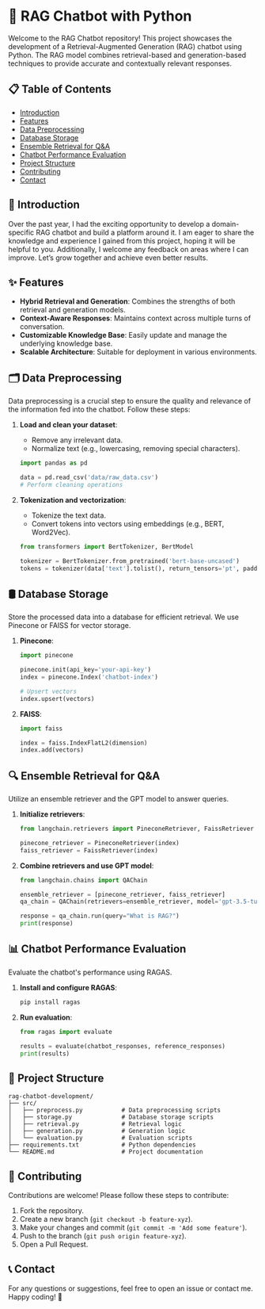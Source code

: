 # 🧠 RAG Chatbot with Python

Welcome to the RAG Chatbot repository! This project showcases the development of a Retrieval-Augmented Generation (RAG) chatbot using Python. The RAG model combines retrieval-based and generation-based techniques to provide accurate and contextually relevant responses.

## 📋 Table of Contents
- [Introduction](#introduction)
- [Features](#features)
- [Data Preprocessing](#data-preprocessing)
- [Database Storage](#database-storage)
- [Ensemble Retrieval for Q&A](#ensemble-retrieval-for-qa)
- [Chatbot Performance Evaluation](#chatbot-performance-evaluation)
- [Project Structure](#project-structure)
- [Contributing](#contributing)
- [Contact](#contact)

## 🌟 Introduction
Over the past year, I had the exciting opportunity to develop a domain-specific RAG chatbot and build a platform around it. I am eager to share the knowledge and experience I gained from this project, hoping it will be helpful to you. Additionally, I welcome any feedback on areas where I can improve. Let’s grow together and achieve even better results.

## ✨ Features
- **Hybrid Retrieval and Generation**: Combines the strengths of both retrieval and generation models.
- **Context-Aware Responses**: Maintains context across multiple turns of conversation.
- **Customizable Knowledge Base**: Easily update and manage the underlying knowledge base.
- **Scalable Architecture**: Suitable for deployment in various environments.

## 🗂️ Data Preprocessing
Data preprocessing is a crucial step to ensure the quality and relevance of the information fed into the chatbot. Follow these steps:

1. **Load and clean your dataset**:
    - Remove any irrelevant data.
    - Normalize text (e.g., lowercasing, removing special characters).
    
    ```python
    import pandas as pd
    
    data = pd.read_csv('data/raw_data.csv')
    # Perform cleaning operations
    ```

2. **Tokenization and vectorization**:
    - Tokenize the text data.
    - Convert tokens into vectors using embeddings (e.g., BERT, Word2Vec).
    
    ```python
    from transformers import BertTokenizer, BertModel
    
    tokenizer = BertTokenizer.from_pretrained('bert-base-uncased')
    tokens = tokenizer(data['text'].tolist(), return_tensors='pt', padding=True, truncation=True)
    ```

## 🛢️ Database Storage
Store the processed data into a database for efficient retrieval. We use Pinecone or FAISS for vector storage.

1. **Pinecone**:
    ```python
    import pinecone
    
    pinecone.init(api_key='your-api-key')
    index = pinecone.Index('chatbot-index')
    
    # Upsert vectors
    index.upsert(vectors)
    ```

2. **FAISS**:
    ```python
    import faiss
    
    index = faiss.IndexFlatL2(dimension)
    index.add(vectors)
    ```

## 🔍 Ensemble Retrieval for Q&A
Utilize an ensemble retriever and the GPT model to answer queries.

1. **Initialize retrievers**:
    ```python
    from langchain.retrievers import PineconeRetriever, FaissRetriever
    
    pinecone_retriever = PineconeRetriever(index)
    faiss_retriever = FaissRetriever(index)
    ```

2. **Combine retrievers and use GPT model**:
    ```python
    from langchain.chains import QAChain
    
    ensemble_retriever = [pinecone_retriever, faiss_retriever]
    qa_chain = QAChain(retrievers=ensemble_retriever, model='gpt-3.5-turbo')
    
    response = qa_chain.run(query="What is RAG?")
    print(response)
    ```

## 📊 Chatbot Performance Evaluation
Evaluate the chatbot's performance using RAGAS.

1. **Install and configure RAGAS**:
    ```bash
    pip install ragas
    ```

2. **Run evaluation**:
    ```python
    from ragas import evaluate
    
    results = evaluate(chatbot_responses, reference_responses)
    print(results)
    ```
    
## 📂 Project Structure

```plaintext
rag-chatbot-development/
├── src/
│   ├── preprocess.py           # Data preprocessing scripts
│   ├── storage.py              # Database storage scripts
│   ├── retrieval.py            # Retrieval logic
│   ├── generation.py           # Generation logic
│   └── evaluation.py           # Evaluation scripts
├── requirements.txt            # Python dependencies
└── README.md                   # Project documentation
```


## 🤝 Contributing
Contributions are welcome! Please follow these steps to contribute:

1. Fork the repository.
2. Create a new branch (`git checkout -b feature-xyz`).
3. Make your changes and commit (`git commit -m 'Add some feature'`).
4. Push to the branch (`git push origin feature-xyz`).
5. Open a Pull Request.

## 📞 Contact
For any questions or suggestions, feel free to open an issue or contact me.
Happy coding! 🚀

